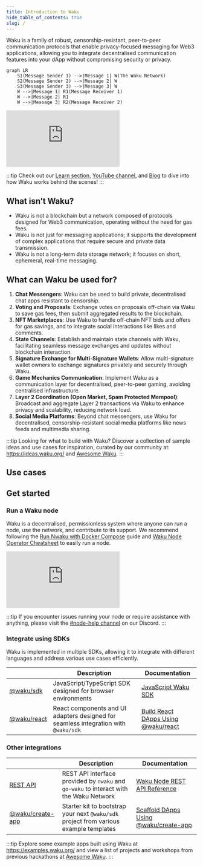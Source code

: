 ```yaml
---
title: Introduction to Waku
hide_table_of_contents: true
slug: /
---
```


Waku is a family of robust, censorship-resistant, peer-to-peer communication protocols that enable privacy-focused messaging for Web3 applications, allowing you to integrate decentralised communication features into your dApp without compromising security or privacy.

```mermaid
graph LR
    S1(Message Sender 1) -->|Message 1| W(The Waku Network)
    S2(Message Sender 2) -->|Message 2| W
    S3(Message Sender 3) -->|Message 3| W
    W -->|Message 1| R1(Message Receiver 1)
    W -->|Message 2| R1
    W -->|Message 3| R2(Message Receiver 2)
```

<div class="video-container">
  <iframe class="yt-video" src="https://www.youtube.com/embed/nIWx5Vp_Qxk" title="Waku Tutorial 001: Introduction to Waku" frameborder="0" allow="accelerometer; autoplay; clipboard-write; encrypted-media; gyroscope; picture-in-picture; web-share" allowfullscreen></iframe>
</div>

:::tip
Check out our [Learn section](/learn/waku-network), [YouTube channel](https://www.youtube.com/@wakuorg), and [Blog](https://blog.waku.org/) to dive into how Waku works behind the scenes!
:::

## What isn’t Waku?

- Waku is not a blockchain but a network composed of protocols designed for Web3 communication, operating without the need for gas fees.
- Waku is not just for messaging applications; it supports the development of complex applications that require secure and private data transmission.
- Waku is not a long-term data storage network; it focuses on short, ephemeral, real-time messaging.

## What can Waku be used for?

1. **Chat Messengers**: Waku can be used to build private, decentralised chat apps resistant to censorship.
2. **Voting and Proposals**: Exchange votes on proposals off-chain via Waku to save gas fees, then submit aggregated results to the blockchain.
3. **NFT Marketplaces**: Use Waku to handle off-chain NFT bids and offers for gas savings, and to integrate social interactions like likes and comments.
4. **State Channels**: Establish and maintain state channels with Waku, facilitating seamless message exchanges and updates without blockchain interaction.
5. **Signature Exchange for Multi-Signature Wallets**: Allow multi-signature wallet owners to exchange signatures privately and securely through Waku.
6. **Game Mechanics Communication**: Implement Waku as a communication layer for decentralised, peer-to-peer gaming, avoiding centralised infrastructure.
7. **Layer 2 Coordination (Open Market, Spam Protected Mempool)**: Broadcast and aggregate Layer 2 transactions via Waku to enhance privacy and scalability, reducing network load.
8. **Social Media Platforms**: Beyond chat messengers, use Waku for decentralised, censorship-resistant social media platforms like news feeds and multimedia sharing.

:::tip
Looking for what to build with Waku? Discover a collection of sample ideas and use cases for inspiration, curated by our community at: https://ideas.waku.org/ and [Awesome Waku](https://github.com/waku-org/awesome-waku/).
:::

## Use cases

## Get started

### Run a Waku node

Waku is a decentralised, permissionless system where anyone can run a node, use the network, and contribute to its support. We recommend following the [Run Nwaku with Docker Compose](/guides/nwaku/run-docker-compose) guide and [Waku Node Operator Cheatsheet](/Waku-NodeOperator.pdf) to easily run a node.

<div class="video-container">
  <iframe class="yt-video" src="https://www.youtube.com/embed/fs0ynLk4z0I" title="How to run a Waku node using Nwaku Compose" frameborder="0" allow="accelerometer; autoplay; clipboard-write; encrypted-media; gyroscope; picture-in-picture; web-share" allowfullscreen></iframe>
</div>

:::tip
If you encounter issues running your node or require assistance with anything, please visit the [#node-help channel](https://discord.com/channels/1110799176264056863/1216748184592711691) on our Discord.
:::

### Integrate using SDKs

Waku is implemented in multiple SDKs, allowing it to integrate with different languages and address various use cases efficiently.

|                                                          | Description                                                                         | Documentation                                                         |
| -------------------------------------------------------- | ----------------------------------------------------------------------------------- | --------------------------------------------------------------------- |
| [@waku/sdk](https://github.com/waku-org/js-waku)         | JavaScript/TypeScript SDK designed for browser environments                         | [JavaScript Waku SDK](/guides/js-waku/)                               |
| [@waku/react](https://www.npmjs.com/package/@waku/react) | React components and UI adapters designed for seamless integration with `@waku/sdk` | [Build React DApps Using @waku/react](/guides/js-waku/use-waku-react) |

### Other integrations

|                                                                    | Description                                                                            | Documentation                                                                |
| ------------------------------------------------------------------ | -------------------------------------------------------------------------------------- | ---------------------------------------------------------------------------- |
| [REST API](https://waku-org.github.io/waku-rest-api/)              | REST API interface provided by `nwaku` and `go-waku` to interact with the Waku Network | [Waku Node REST API Reference](https://waku-org.github.io/waku-rest-api/)    |
| [@waku/create-app](https://www.npmjs.com/package/@waku/create-app) | Starter kit to bootstrap your next `@waku/sdk` project from various example templates  | [Scaffold DApps Using @waku/create-app](/guides/js-waku/use-waku-create-app) |

:::tip
Explore some example apps built using Waku at https://examples.waku.org/ and view a list of projects and workshops from previous hackathons at [Awesome Waku](https://github.com/waku-org/awesome-waku/).
:::
